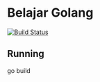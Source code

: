 # Belajar Golang 
[![Build Status](https://semaphoreci.com/api/v1/pratamawijaya/sample-golang-tdd/branches/master/badge.svg)](https://semaphoreci.com/pratamawijaya/sample-golang-tdd)

## Running 

go build